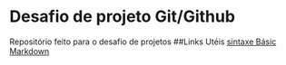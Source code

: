 # Desafio de projeto Git/Github
Repositório  feito para o desafio de projetos
##Links Utéis
[sintaxe Básic Markdown](https://www.markdownguide.org/basic-syntax/)
